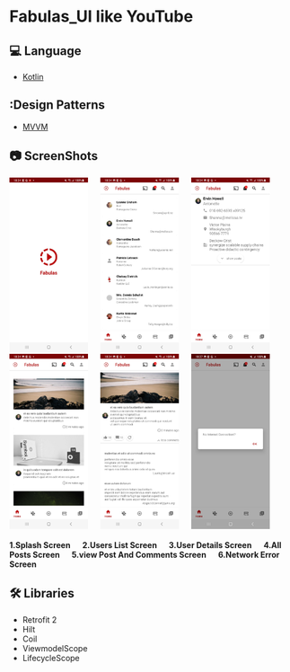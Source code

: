 # Fabulas_UI like YouTube 

## :computer: Language

- <a href="https://kotlinlang.org/" target="_blank">Kotlin</a>

## :Design Patterns

- <a href="https://learn.microsoft.com/en-us/dotnet/architecture/maui/mvvm" target="_blank">MVVM</a>

## :camera: ScreenShots

<span align="center">
  <img src="https://github.com/sathyapriyan/fabulas/blob/master/scteenshort/Screenshot_20230309-183409_Fabulas_1.jpg" width="140">
  <b>&emsp;</b>
  <img src="https://github.com/sathyapriyan/fabulas/blob/master/scteenshort/Screenshot_20230309-183422_Fabulas_2.jpg" width="140">
  <b>&emsp;</b>
  <img src="https://github.com/sathyapriyan/fabulas/blob/master/scteenshort/Screenshot_20230309-183434_Fabulas_3.jpg" width="140">
  <b>&emsp;</b>
  <img src="https://github.com/sathyapriyan/fabulas/blob/master/scteenshort/Screenshot_20230309-183447_Fabulas_4.jpg" width="140">
  <b>&emsp;</b>
  <img src="https://github.com/sathyapriyan/fabulas/blob/master/scteenshort/Screenshot_20230309-183458_Fabulas_5.jpg" width="140">
  <b>&emsp;</b>
  <img src="https://github.com/sathyapriyan/fabulas/blob/master/scteenshort/Screenshot_20230309-183736_Fabulas_6.jpg" width="140">
  <b>&emsp;</b>
</span>
<br></br>
<span align="left">
  <b> 1.Splash Screen </b>
  <b>&emsp;</b>
  <b> 2.Users List Screen  </b>
  <b>&emsp;</b>
  <b> 3.User Details Screen </b>
  <b>&emsp;</b>
  <b> 4.All Posts Screen </b>
  <b>&emsp;</b>
  <b> 5.view Post And Comments Screen </b>
  <b>&emsp;</b>
  <b> 6.Network Error Screen </b>
</span>

## :hammer_and_wrench: Libraries 

- Retrofit 2
- Hilt
- Coil
- ViewmodelScope
- LifecycleScope

